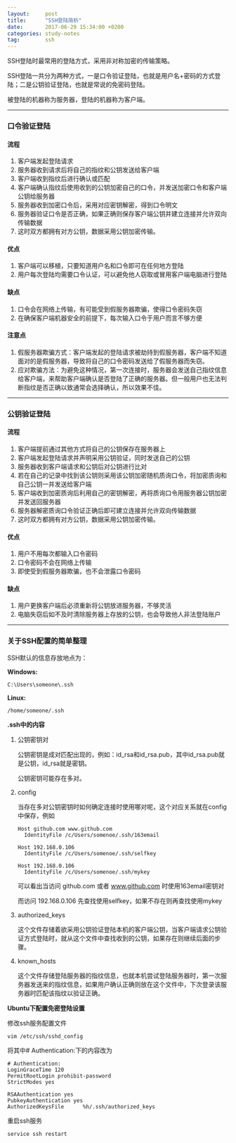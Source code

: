 ```yaml
---
layout: 	post
title:  	"SSH登陆简析"
date:   	2017-06-29 15:34:00 +0200
categories: study-notes
tag:		ssh
---
```

SSH登陆时最常用的登陆方式，采用非对称加密的传输策略。

SSH登陆一共分为两种方式，一是口令验证登陆，也就是用户名+密码的方式登陆；二是公钥验证登陆，也就是常说的免密码登陆。

被登陆的机器称为服务器，登陆的机器称为客户端。

---

### 口令验证登陆

#### 流程

1. 客户端发起登陆请求
2. 服务器收到请求后将自己的指纹和公钥发送给客户端
3. 客户端收到指纹后进行确认或匹配
4. 客户端确认指纹后使用收到的公钥加密自己的口令，并发送加密口令和客户端公钥给服务器
5. 服务器收到加密口令后，采用对应密钥解密，得到口令明文
6. 服务器验证口令是否正确，如果正确则保存客户端公钥并建立连接并允许双向传输数据
7. 这时双方都拥有对方公钥，数据采用公钥加密传输。

#### 优点

1. 客户端可以移植，只要知道用户名和口令即可在任何地方登陆
2. 用户每次登陆均需要口令认证，可以避免他人窃取或冒用客户端电脑进行登陆

#### 缺点

1. 口令会在网络上传输，有可能受到假服务器欺骗，使得口令密码失窃
2. 在确保客户端机器安全的前提下，每次输入口令于用户而言不够方便

#### 注意点

1. 假服务器欺骗方式：客户端发起的登陆请求被劫持到假服务器，客户端不知道面对的是假服务器，导致将自己的口令密码发送给了假服务器而失窃。
2. 应对欺骗方法：为避免这种情况，第一次连接时，服务器会发送自己指纹信息给客户端，来帮助客户端确认是否登陆了正确的服务器。但一般用户也无法判断指纹是否正确以致通常会选择确认，所以效果不佳。

---

### 公钥验证登陆

#### 流程

1. 客户端提前通过其他方式将自己的公钥保存在服务器上
2. 客户端发起登陆请求并声明采用公钥验证，同时发送自己的公钥
3. 服务器收到客户端请求和公钥后对公钥进行比对
4. 若在自己的记录中找到该公钥则采用该公钥加密随机质询口令，将加密质询和自己公钥一并发送给客户端
5. 客户端收到加密质询后利用自己的密钥解密，再将质询口令用服务器公钥加密并发送回服务器
6. 服务器解密质询口令验证正确后即可建立连接并允许双向传输数据
7. 这时双方都拥有对方公钥，数据采用公钥加密传输。

#### 优点

1. 用户不用每次都输入口令密码
2. 口令密码不会在网络上传输
3. 即使受到假服务器欺骗，也不会泄露口令密码

#### 缺点

1. 用户更换客户端后必须重新将公钥放进服务器，不够灵活
2. 电脑失窃后如不及时清除服务器上存放的公钥，也会导致他人非法登陆账户

---

### 关于SSH配置的简单整理

SSH默认的信息存放地点为：

**Windows:** 

```
C:\Users\someone\.ssh
```

**Linux:**

```
/home/someone/.ssh
```

**.ssh中的内容**

1. 公钥密钥对

   公钥密钥是成对匹配出现的，例如：id_rsa和id_rsa.pub，其中id_rsa.pub就是公钥，id_rsa就是密钥。

   公钥密钥可能存在多对。

2. config

   当存在多对公钥密钥时如何确定连接时使用哪对呢，这个对应关系就在config中保存，例如

   ```
   Host github.com www.github.com
     IdentityFile /c/Users/somenoe/.ssh/163email

   Host 192.168.0.106
     IdentityFile /c/Users/somenoe/.ssh/selfkey

   Host 192.168.0.106
     IdentityFile /c/Users/somenoe/.ssh/mykey
   ```

   可以看出当访问 github.com 或者 www.github.com 时使用163email密钥对

   而访问 192.168.0.106 先查找使用selfkey，如果不存在则再查找使用mykey

3. authorized_keys

   这个文件存储着欲采用公钥验证登陆本机的客户端公钥，当客户端请求公钥验证方式登陆时，就从这个文件中查找收到的公钥，如果存在则继续后面的步骤。

4. known_hosts

   这个文件存储登陆服务器的指纹信息，也就本机尝试登陆服务器时，第一次服务器发送来的指纹信息，如果用户确认正确则放在这个文件中，下次登录该服务器时匹配该指纹以验证正确。

**Ubuntu下配置免密登陆设置**

修改ssh服务配置文件

```shell
vim /etc/ssh/sshd_config
```

将其中# Authentication:下的内容改为

```
# Authentication:
LoginGraceTime 120
PermitRootLogin prohibit-password
StrictModes yes

RSAAuthentication yes
PubkeyAuthentication yes
AuthorizedKeysFile      %h/.ssh/authorized_keys
```

重启ssh服务

```sh
service ssh restart
```